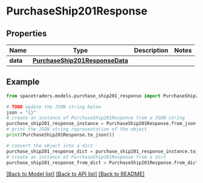 # PurchaseShip201Response



## Properties

Name | Type | Description | Notes
------------ | ------------- | ------------- | -------------
**data** | [**PurchaseShip201ResponseData**](PurchaseShip201ResponseData.md) |  | 

## Example

```python
from spacetraders.models.purchase_ship201_response import PurchaseShip201Response

# TODO update the JSON string below
json = "{}"
# create an instance of PurchaseShip201Response from a JSON string
purchase_ship201_response_instance = PurchaseShip201Response.from_json(json)
# print the JSON string representation of the object
print(PurchaseShip201Response.to_json())

# convert the object into a dict
purchase_ship201_response_dict = purchase_ship201_response_instance.to_dict()
# create an instance of PurchaseShip201Response from a dict
purchase_ship201_response_from_dict = PurchaseShip201Response.from_dict(purchase_ship201_response_dict)
```
[[Back to Model list]](../README.md#documentation-for-models) [[Back to API list]](../README.md#documentation-for-api-endpoints) [[Back to README]](../README.md)



